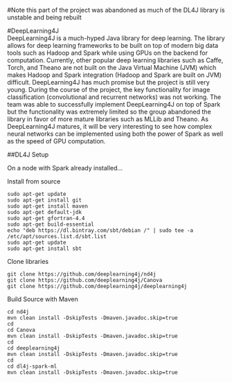 #Note this part of the project was abandoned as much of the DL4J library is unstable and being rebuilt

#DeepLearning4J  
DeepLearning4J is a much-hyped Java library for deep learning. The library allows for deep learning frameworks to be built on top of modern big data tools such as Hadoop and Spark while using GPUs on the backend for computation. Currently, other popular deep learning libraries such as Caffe, Torch, and Theano are not built on the Java Virtual Machine (JVM) which makes Hadoop and Spark integration (Hadoop and Spark are built on JVM) difficult. DeepLearning4J has much promise but the project is still very young. During the course of the project, the key functionality for image classification (convolutional and recurrent networks) was not working. The team was able to successfully implement DeepLearning4J on top of Spark but the functionality was extremely limited so the group abandoned the library in favor of more mature libraries such as MLLib and Theano. As DeepLearning4J matures, it will be very interesting to see how complex neural networks can be implemented using both the power of Spark as well as the speed of GPU computation.

##DL4J Setup

On a node with Spark already installed...  

Install from source
```
sudo apt-get update
sudo apt-get install git
sudo apt-get install maven
sudo apt-get default-jdk
sudo apt-get gfortran-4.4
sudo apt-get build-essential
echo "deb https://dl.bintray.com/sbt/debian /" | sudo tee -a /etc/apt/sources.list.d/sbt.list
sudo apt-get update
sudo apt-get install sbt
```

Clone libraries  
```
git clone https://github.com/deeplearning4j/nd4j
git clone https://github.com/deeplearning4j/Canova
git clone https://github.com/deeplearning4j/deeplearning4j
```

Build Source with Maven  
```
cd nd4j
mvn clean install -DskipTests -Dmaven.javadoc.skip=true
cd
cd Canova
mvn clean install -DskipTests -Dmaven.javadoc.skip=true
cd
cd deeplearning4j
mvn clean install -DskipTests -Dmaven.javadoc.skip=true
cd
cd dl4j-spark-ml
mvn clean install -DskipTests -Dmaven.javadoc.skip=true
```


